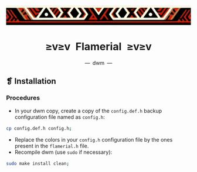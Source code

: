 <p align="center">
  <img alt="" src="../../assets/ornament.png" width=900 />
</p>
<h1 align="center">≥v≥v&ensp;Flamerial&ensp;≥v≥v</h1>
<p align="center">—&ensp;dwm&ensp;—</p>

## ❡ Installation
### Procedures
- In your dwm copy, create a copy of the `config.def.h` backup configuration file named as `config.h`:
```zsh
cp config.def.h config.h;
```
- Replace the colors in your `config.h` configuration file by the ones present in the `flamerial.h` file.
- Recompile dwm (use `sudo` if necessary):
```zsh
sudo make install clean;
```
